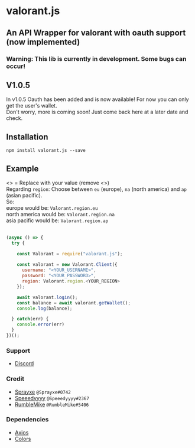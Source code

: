 # valorant.js
## An API Wrapper for valorant with oauth support (now implemented)
### Warning: This lib is currently in development. Some bugs can occur!

## V1.0.5
In v1.0.5 Oauth has been added and is now available! For now you can only get the user's wallet.\
Don't worry, more is coming soon! Just come back here at a later date and check.

## Installation
```npm install valorant.js --save```

## Example 
<> = Replace with your value (remove <>)\
Regarding `region`: Choose between `eu` (europe), `na` (north america) and `ap` (asian pacific).\
So:\
europe would be: `Valorant.region.eu`\
north america would be: `Valorant.region.na`\
asia pacific would be: `Valorant.region.ap`\
</br>

```js
(async () => {
  try {

    const Valorant = require("valorant.js");
  
    const valorant = new Valorant.Client({
      username: "<YOUR_USERNAME>",
      password: "<YOUR_PASSWORD>",
      region: Valorant.region.<YOUR_REGION>
    });

    await valorant.login();
    const balance = await valorant.getWallet();
    console.log(balance);

  } catch(err) {
    console.error(err)
  }
})();
```

### Support
* [Discord](https://discord.gg/q37Dfyn)

### Credit
* [Sprayxe](https://twitter.com/Sprayxe_) `@Sprayxe#0742`
* [Speeedyyyy](https://twitter.com/Speeedyyyytv) `@Speeedyyyy#2367`
* [RumbleMike](https://twitter.com/RumbleMikee) `@RumbleMike#5406`

### Dependencies
* [Axios](https://www.npmjs.com/package/axios)
* [Colors](https://www.npmjs.com/package/colors)

